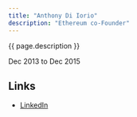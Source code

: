 ```yaml
---
title: "Anthony Di Iorio"
description: "Ethereum co-Founder"
---
```


{{ page.description }}

Dec 2013 to Dec 2015

## Links

- [LinkedIn](https://www.linkedin.com/in/anthonydiiorio1/)
